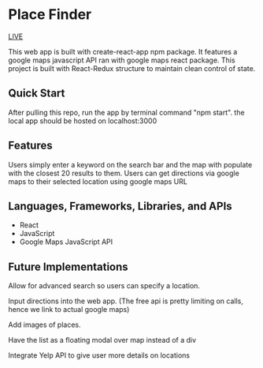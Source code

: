 # Place Finder

[LIVE](https://viz-eight7six.github.io/place-finder/)

This web app is built with create-react-app npm package. It features a google maps javascript API ran with google maps react package. This project is built with React-Redux structure to maintain clean control of state.

## Quick Start

After pulling this repo, run the app by terminal command "npm start". the local app should be hosted on localhost:3000

## Features

Users simply enter a keyword on the search bar and the map with populate with the closest 20 results to them. Users can get directions via google maps to their selected location using google maps URL


## Languages, Frameworks, Libraries, and APIs

* React
* JavaScript
* Google Maps JavaScript API

## Future Implementations

Allow for advanced search so users can specify a location.

Input directions into the web app. (The free api is pretty limiting on calls, hence we link to actual google maps)

Add images of places.

Have the list as a floating modal over map instead of a div

Integrate Yelp API to give user more details on locations
